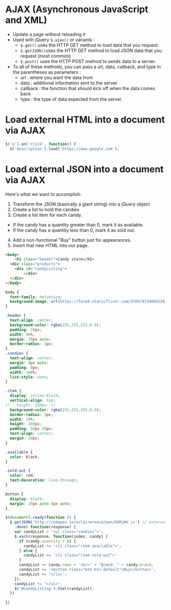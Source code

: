 # AJAX (Asynchronous JavaScript and XML)
- Update a page without reloading it
- Used with jQuery ```$.ajax()``` or variants :
  - ```$.get()``` uses the HTTP GET method to load data that you request.
  - ```$.getJSON()```uses the HTTP GET method to load JSON data that you request (most common)
  - ```$.post()``` uses the HTTP POST method to sends data to a server.
- To all of these methods, you can pass a url, data, callback, and type in the parentheses as parameters :
  - url : where you want the data from
  - data : additional information sent to the server
  - callback : the function that should kick off when the data comes back
  - type : the type of data expected from the server.


# Load external HTML into a document via AJAX
```js
$('p').on('click', function() {
  $('description').load('https://www.google.com');
```

# Load external JSON into a document via AJAX
Here's what we want to accomplish:
1. Transform the JSON (basically a giant string) into a jQuery object
2. Create a list to hold the candies
3. Create a list item for each candy.
  - If the candy has a quantity greater than 0, mark it as available.
  - If the candy has a quantity less than 0, mark it as sold out.
4. Add a non-functional "Buy" button just for appearances.
5. Insert that new HTML into our page.
```html
<body>
    <h1 class="header">Candy store</h1>
  <div class="products">
  	<div id="candyListing">
		</div>
  </div>
</body>
```

```css
body {
  font-family: Helvetica;
  background-image: url(https://farm4.staticflickr.com/3769/9234009120_21d69eacee_o_d.jpg);
}

.header {
  text-align: center;
  background-color: rgba(255,255,255,0.9);
  padding: 20px;
  width: 90%;
  margin: 20px auto;
  border-radius: 3px;
}
.candies {
  text-align: center;
  margin: 0px auto;
  padding: 0px;
  width: 100%;
  list-style: none;
}

.item {
  display: inline-block;
  vertical-align: top;
/*   height: 100px; */
  background-color: rgba(255,255,255,0.9);
  border-radius: 3px;
  width: 20%;
  height: 200px;
  padding: 50px 20px;
  text-align: center;
  margin: 10px;
}

.available {
  color: black;
}

.sold-out {
  color: red;
  text-decoration: line-through;
}

button {
  display: block;
  margin: 20px auto 0px auto;
}
```

```js
$(document).ready(function () {
  $.getJSON('http://codepen.io/eclairereese/pen/OXRjWV.js') // external JSON file online
    .done( function(response) {
    var candyList = '<ul class="candies">';
    $.each(response, function(index, candy) {
      if (candy.quantity > 0) {
        candyList += '<li class="item available">';
      } else {
        candyList += '<li class="item sold-out">'
      }
      candyList += candy.name + '<br>' + "Brand: " + candy.brand;
      candyList += '<button class="btn btn-default">Buy</button>';
      candyList += '</li>';
    });
    candyList += "</ul>";
    $('#candyListing').html(candyList);
  })
  
})
```
